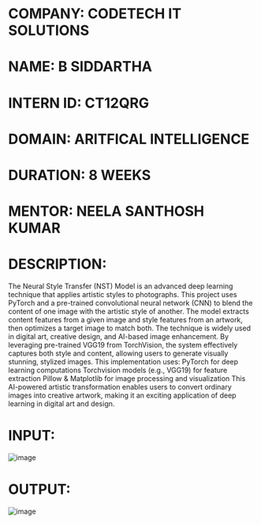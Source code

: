 # COMPANY: CODETECH IT SOLUTIONS

# NAME: B SIDDARTHA

# INTERN ID: CT12QRG

# DOMAIN: ARITFICAL INTELLIGENCE

# DURATION: 8 WEEKS

# MENTOR: NEELA SANTHOSH KUMAR

# DESCRIPTION:
The Neural Style Transfer (NST) Model is an advanced deep learning technique that applies artistic styles to photographs. This project uses PyTorch and a pre-trained convolutional neural network (CNN) to blend the content of one image with the artistic style of another.
The model extracts content features from a given image and style features from an artwork, then optimizes a target image to match both. The technique is widely used in digital art, creative design, and AI-based image enhancement. By leveraging pre-trained VGG19 from TorchVision, the system effectively captures both style and content, allowing users to generate visually stunning, stylized images.
This implementation uses:
PyTorch for deep learning computations
Torchvision models (e.g., VGG19) for feature extraction
Pillow & Matplotlib for image processing and visualization
This AI-powered artistic transformation enables users to convert ordinary images into creative artwork, making it an exciting application of deep learning in digital art and design.
# INPUT:
![image](https://github.com/user-attachments/assets/92a6f911-019b-4c9b-8915-80d5d43498a3)

# OUTPUT: 
![image](https://github.com/user-attachments/assets/a0f8d36c-2a4f-4e3b-aad4-e31a9747c5f1)
